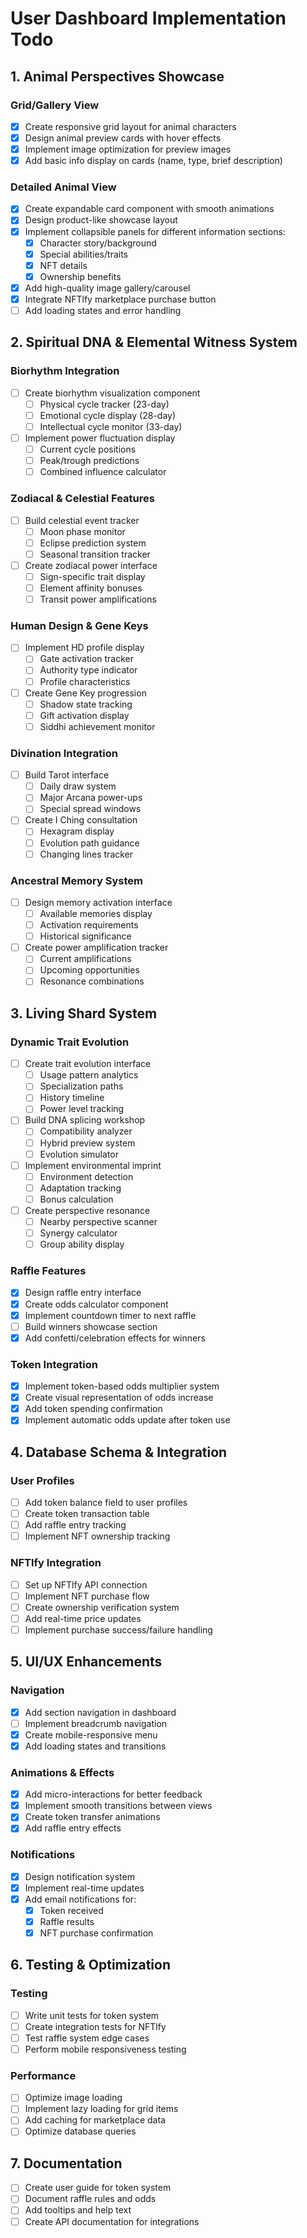 # User Dashboard Implementation Todo

## 1. Animal Perspectives Showcase

### Grid/Gallery View
- [x] Create responsive grid layout for animal characters
- [x] Design animal preview cards with hover effects
- [x] Implement image optimization for preview images
- [x] Add basic info display on cards (name, type, brief description)

### Detailed Animal View
- [x] Create expandable card component with smooth animations
- [x] Design product-like showcase layout
- [x] Implement collapsible panels for different information sections:
  - [x] Character story/background
  - [x] Special abilities/traits
  - [x] NFT details
  - [x] Ownership benefits
- [x] Add high-quality image gallery/carousel
- [x] Integrate NFTlfy marketplace purchase button
- [ ] Add loading states and error handling

## 2. Spiritual DNA & Elemental Witness System

### Biorhythm Integration
- [ ] Create biorhythm visualization component
  - [ ] Physical cycle tracker (23-day)
  - [ ] Emotional cycle display (28-day)
  - [ ] Intellectual cycle monitor (33-day)
- [ ] Implement power fluctuation display
  - [ ] Current cycle positions
  - [ ] Peak/trough predictions
  - [ ] Combined influence calculator

### Zodiacal & Celestial Features
- [ ] Build celestial event tracker
  - [ ] Moon phase monitor
  - [ ] Eclipse prediction system
  - [ ] Seasonal transition tracker
- [ ] Create zodiacal power interface
  - [ ] Sign-specific trait display
  - [ ] Element affinity bonuses
  - [ ] Transit power amplifications

### Human Design & Gene Keys
- [ ] Implement HD profile display
  - [ ] Gate activation tracker
  - [ ] Authority type indicator
  - [ ] Profile characteristics
- [ ] Create Gene Key progression
  - [ ] Shadow state tracking
  - [ ] Gift activation display
  - [ ] Siddhi achievement monitor

### Divination Integration
- [ ] Build Tarot interface
  - [ ] Daily draw system
  - [ ] Major Arcana power-ups
  - [ ] Special spread windows
- [ ] Create I Ching consultation
  - [ ] Hexagram display
  - [ ] Evolution path guidance
  - [ ] Changing lines tracker

### Ancestral Memory System
- [ ] Design memory activation interface
  - [ ] Available memories display
  - [ ] Activation requirements
  - [ ] Historical significance
- [ ] Create power amplification tracker
  - [ ] Current amplifications
  - [ ] Upcoming opportunities
  - [ ] Resonance combinations

## 3. Living Shard System

### Dynamic Trait Evolution
- [ ] Create trait evolution interface
  - [ ] Usage pattern analytics
  - [ ] Specialization paths
  - [ ] History timeline
  - [ ] Power level tracking
- [ ] Build DNA splicing workshop
  - [ ] Compatibility analyzer
  - [ ] Hybrid preview system
  - [ ] Evolution simulator
- [ ] Implement environmental imprint
  - [ ] Environment detection
  - [ ] Adaptation tracking
  - [ ] Bonus calculation
- [ ] Create perspective resonance
  - [ ] Nearby perspective scanner
  - [ ] Synergy calculator
  - [ ] Group ability display

### Raffle Features
- [x] Design raffle entry interface
- [x] Create odds calculator component
- [x] Implement countdown timer to next raffle
- [ ] Build winners showcase section
- [x] Add confetti/celebration effects for winners

### Token Integration
- [x] Implement token-based odds multiplier system
- [x] Create visual representation of odds increase
- [x] Add token spending confirmation
- [x] Implement automatic odds update after token use

## 4. Database Schema & Integration

### User Profiles
- [ ] Add token balance field to user profiles
- [ ] Create token transaction table
- [ ] Add raffle entry tracking
- [ ] Implement NFT ownership tracking

### NFTlfy Integration
- [ ] Set up NFTlfy API connection
- [ ] Implement NFT purchase flow
- [ ] Create ownership verification system
- [ ] Add real-time price updates
- [ ] Implement purchase success/failure handling

## 5. UI/UX Enhancements

### Navigation
- [x] Add section navigation in dashboard
- [ ] Implement breadcrumb navigation
- [x] Create mobile-responsive menu
- [x] Add loading states and transitions

### Animations & Effects
- [x] Add micro-interactions for better feedback
- [x] Implement smooth transitions between views
- [x] Create token transfer animations
- [x] Add raffle entry effects

### Notifications
- [x] Design notification system
- [x] Implement real-time updates
- [x] Add email notifications for:
  - [x] Token received
  - [x] Raffle results
  - [x] NFT purchase confirmation

## 6. Testing & Optimization

### Testing
- [ ] Write unit tests for token system
- [ ] Create integration tests for NFTlfy
- [ ] Test raffle system edge cases
- [ ] Perform mobile responsiveness testing

### Performance
- [ ] Optimize image loading
- [ ] Implement lazy loading for grid items
- [ ] Add caching for marketplace data
- [ ] Optimize database queries

## 7. Documentation

- [ ] Create user guide for token system
- [ ] Document raffle rules and odds
- [ ] Add tooltips and help text
- [ ] Create API documentation for integrations
